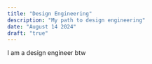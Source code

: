 ```yaml
---
title: "Design Engineering"
description: "My path to design engineering"
date: "August 14 2024"
draft: "true"
---
```


I am a design engineer btw
